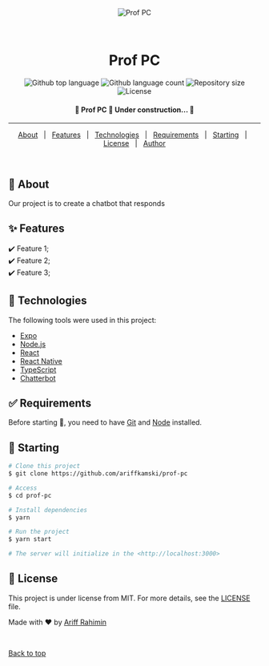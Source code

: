 <div align="center" id="top"> 
  <img src="./.github/app.gif" alt="Prof PC" />

&#xa0;

  <!-- <a href="https://profpc.netlify.app">Demo</a> -->
</div>

<h1 align="center">Prof PC</h1>

<p align="center">
  <img alt="Github top language" src="https://img.shields.io/github/languages/top/ariffkamski/prof-pc?color=56BEB8">

  <img alt="Github language count" src="https://img.shields.io/github/languages/count/ariffkamski/prof-pc?color=56BEB8">

  <img alt="Repository size" src="https://img.shields.io/github/repo-size/ariffkamski/prof-pc?color=56BEB8">

  <img alt="License" src="https://img.shields.io/github/license/ariffkamski/prof-pc?color=56BEB8">

  <!-- <img alt="Github issues" src="https://img.shields.io/github/issues/{{YOUR_GITHUB_USERNAME}}/prof-pc?color=56BEB8" /> -->

  <!-- <img alt="Github forks" src="https://img.shields.io/github/forks/{{YOUR_GITHUB_USERNAME}}/prof-pc?color=56BEB8" /> -->

  <!-- <img alt="Github stars" src="https://img.shields.io/github/stars/{{YOUR_GITHUB_USERNAME}}/prof-pc?color=56BEB8" /> -->
</p>

<!-- Status -->

 <h4 align="center">
	🚧  Prof PC 🚀 Under construction...  🚧
</h4>

<hr>

<p align="center">
  <a href="#dart-about">About</a> &#xa0; | &#xa0; 
  <a href="#sparkles-features">Features</a> &#xa0; | &#xa0;
  <a href="#rocket-technologies">Technologies</a> &#xa0; | &#xa0;
  <a href="#white_check_mark-requirements">Requirements</a> &#xa0; | &#xa0;
  <a href="#checkered_flag-starting">Starting</a> &#xa0; | &#xa0;
  <a href="#memo-license">License</a> &#xa0; | &#xa0;
  <a href="https://github.com/ariffkamski" target="_blank">Author</a>
</p>

<br>

## :dart: About

Our project is to create a chatbot that responds

## :sparkles: Features

:heavy_check_mark: Feature 1;\
:heavy_check_mark: Feature 2;\
:heavy_check_mark: Feature 3;

## :rocket: Technologies

The following tools were used in this project:

- [Expo](https://expo.io/)
- [Node.js](https://nodejs.org/en/)
- [React](https://pt-br.reactjs.org/)
- [React Native](https://reactnative.dev/)
- [TypeScript](https://www.typescriptlang.org/)
- [Chatterbot](https://chatterbot.readthedocs.io/)

## :white_check_mark: Requirements

Before starting :checkered_flag:, you need to have [Git](https://git-scm.com) and [Node](https://nodejs.org/en/) installed.

## :checkered_flag: Starting

```bash
# Clone this project
$ git clone https://github.com/ariffkamski/prof-pc

# Access
$ cd prof-pc

# Install dependencies
$ yarn

# Run the project
$ yarn start

# The server will initialize in the <http://localhost:3000>
```

## :memo: License

This project is under license from MIT. For more details, see the [LICENSE](LICENSE.md) file.

Made with :heart: by <a href="https://github.com/ariffkamski" target="_blank">Ariff Rahimin</a>

&#xa0;

<a href="#top">Back to top</a>
